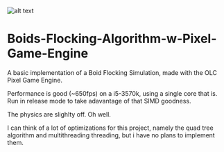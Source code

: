 ![alt text](Boids-Flocking-Algorithm-w-Pixel-Game-Engine/blob/master/screenshot.PNG)

# Boids-Flocking-Algorithm-w-Pixel-Game-Engine
A basic implementation of a Boid Flocking Simulation, made with the OLC Pixel Game Engine.

Performance is good (~650fps) on a i5-3570k, using a single core that is. Run in release mode to take adavantage of that SIMD goodness.

The physics are slighlty off. Oh well.

I can think of a lot of optimizations for this project, namely the quad tree algorithm and multithreading threading, but i have no plans to implement them.

